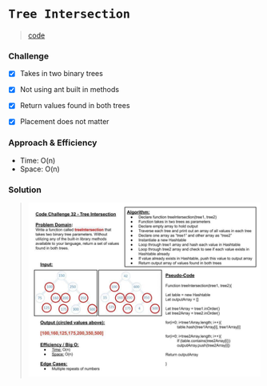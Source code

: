 # `Tree Intersection`
> [code](tree-intersection.test.js)
### Challenge
- [x] Takes in two binary trees 

- [x] Not using ant built in methods

- [x] Return values found in both trees

- [x] Placement does not matter

### Approach & Efficiency
- Time: O(n)
- Space: O(n)

### Solution
> ![White board](../../whiteboards/tree-intersection.jpg)